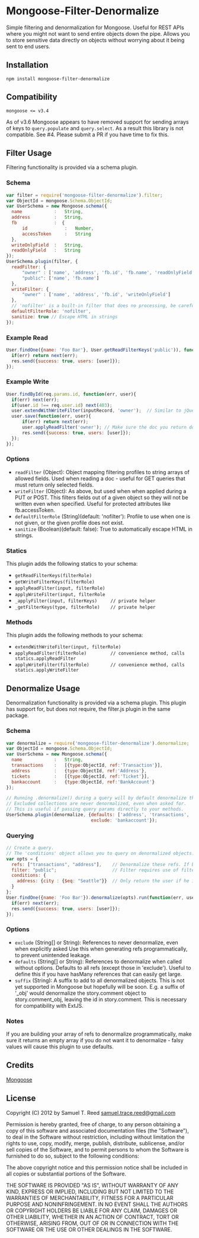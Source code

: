 # Mongoose-Filter-Denormalize

Simple filtering and denormalization for Mongoose. Useful for REST APIs where you might not want to
send entire objects down the pipe. Allows you to store sensitive data directly on objects without worrying
about it being sent to end users.

## Installation

```
npm install mongoose-filter-denormalize
```

## Compatibility

`mongoose <= v3.4`

As of v3.6 Mongoose appears to have removed support for sending arrays of keys to `query.populate`
and `query.select`. As a result this library is not compatible. See #4. Please submit a PR if you have
time to fix this.

## Filter Usage

Filtering functionality is provided via a schema plugin.

### Schema

```javascript
var filter = require('mongoose-filter-denormalize').filter;
var ObjectId = mongoose.Schema.ObjectId;
var UserSchema = new Mongoose.schema({
  name            :   String,
  address         :   String,
  fb              :  {
      id              :   Number,
      accessToken     :   String
  },
  writeOnlyField  :   String,
  readOnlyField   :   String
});
UserSchema.plugin(filter, {
  readFilter: {
      "owner" : ['name', 'address', 'fb.id', 'fb.name', 'readOnlyField'],
      "public": ['name', 'fb.name']
  },
  writeFilter: {
      "owner" : ['name', 'address', 'fb.id', 'writeOnlyField']
  },
  // 'nofilter' is a built-in filter that does no processing, be careful with this
  defaultFilterRole: 'nofilter',
  sanitize: true // Escape HTML in strings
});
```

### Example Read

```javascript
User.findOne({name: 'Foo Bar'}, User.getReadFilterKeys('public')), function(err, user){
  if(err) return next(err);
  res.send({success: true, users: [user]});
});
```

### Example Write

```javascript
User.findById(req.params.id, function(err, user){
  if(err) next(err);
  if(user.id !== req.user.id) next(403);
  user.extendWithWriteFilter(inputRecord, 'owner');  // Similar to jQuery.extend()
  user.save(function(err, user){
      if(err) return next(err);
      user.applyReadFilter('owner'); // Make sure the doc you return does not contain forbidden fields
      res.send({success: true, users: [user]});
  });
});
```

### Options

- `readFilter` (Object):          Object mapping filtering profiles to string arrays of allowed fields.  Used when reading
                                 a doc - useful for GET queries that must return only selected fields.
- `writeFilter` (Object):         As above, but used when when applied during a PUT or POST.  This filters fields out of a given
                                 object so they will not be written even when specified.
                                 Useful for protected attributes like fb.accessToken.
- `defaultFilterRole` (String)(default: 'nofilter'):   Profile to use when one is not given, or the given profile does not exist.
- `sanitize` (Boolean)(default: false):           True to automatically escape HTML in strings.

### Statics

This plugin adds the following statics to your schema:

- `getReadFilterKeys(filterRole)`
- `getWriteFilterKeys(filterRole)`
- `applyReadFilter(input, filterRole)`
- `applyWriteFilter(input, filterRole`
- `_applyFilter(input, filterKeys)     // private helper`
- `_getFilterKeys(type, filterRole)    // private helper`

### Methods

This plugin adds the following methods to your schema:

- `extendWithWriteFilter(input, filterRole)`
- `applyReadFilter(filterRole)         // convenience method, calls statics.applyReadFilter`
- `applyWriteFilter(filterRole)        // convenience method, calls statics.applyWriteFilter`

## Denormalize Usage

Denormalization functionality is provided via a schema plugin.
This plugin has support for, but does not require, the filter.js plugin in the same package.

### Schema

```javascript
var denormalize = require('mongoose-filter-denormalize').denormalize;
var ObjectId = mongoose.Schema.ObjectId;
var UserSchema = new Mongoose.schema({
  name            :   String,
  transactions    :   [{type:ObjectId, ref:'Transaction'}],
  address         :   {type:ObjectId, ref:'Address'},
  tickets         :   [{type:ObjectId, ref:'Ticket'}],
  bankaccount     :   {type:ObjectId, ref:'BankAccount'}
});

// Running .denormalize() during a query will by default denormalize the selected defaults.
// Excluded collections are never denormalized, even when asked for.
// This is useful if passing query params directly to your methods.
UserSchema.plugin(denormalize, {defaults: ['address', 'transactions', 'tickets'],
                                exclude: 'bankaccount'});
```

### Querying

```javascript
// Create a query.
// The 'conditions' object allows you to query on denormalized objects!
var opts = {
  refs: ["transactions", "address"],    // Denormalize these refs. If blank, will use defaults
  filter: "public";                     // Filter requires use of filter.js and profiles
  conditions: {
    address: {city : {$eq: "Seattle"}}  // Only return the user if he is in Seattle
  }
};
User.findOne({name: 'Foo Bar'}).denormalize(opts).run(function(err, user){
  if(err) next(err);
  res.send({success: true, users: [user]});
});
```

### Options

* `exclude`  (String[] or String):  References to never denormalize, even when explicitly asked
                                   Use this when generating refs programmatically, to prevent unintended leakage.
* `defaults` (String[] or String):  References to denormalize when called without options.
                                   Defaults to all refs (except those in 'exclude').  Useful to define
                                   this if you have hasMany references that can easily get large.
* `suffix`   (String):              A suffix to add to all denormalized objects. This is not yet supported in Mongoose
                                   but hopefully will be soon. E.g. a suffix of '_obj' would denormalize the story.comment
                                   object to story.comment_obj, leaving the id in story.comment. This is necessary
                                   for compatibility with ExtJS.

### Notes

If you are building your array of refs to denormalize programmatically, make sure it returns
an empty array if you do not want it to denormalize - falsy values will cause this plugin
to use defaults.

## Credits

[Mongoose](https://github.com/LearnBoost/mongoose)


## License

Copyright (C) 2012 by Samuel T. Reed <samuel.trace.reed@gmail.com>

Permission is hereby granted, free of charge, to any person obtaining a copy
of this software and associated documentation files (the "Software"), to deal
in the Software without restriction, including without limitation the rights
to use, copy, modify, merge, publish, distribute, sublicense, and/or sell
copies of the Software, and to permit persons to whom the Software is
furnished to do so, subject to the following conditions:

The above copyright notice and this permission notice shall be included in
all copies or substantial portions of the Software.

THE SOFTWARE IS PROVIDED "AS IS", WITHOUT WARRANTY OF ANY KIND, EXPRESS OR
IMPLIED, INCLUDING BUT NOT LIMITED TO THE WARRANTIES OF MERCHANTABILITY,
FITNESS FOR A PARTICULAR PURPOSE AND NONINFRINGEMENT. IN NO EVENT SHALL THE
AUTHORS OR COPYRIGHT HOLDERS BE LIABLE FOR ANY CLAIM, DAMAGES OR OTHER
LIABILITY, WHETHER IN AN ACTION OF CONTRACT, TORT OR OTHERWISE, ARISING FROM,
OUT OF OR IN CONNECTION WITH THE SOFTWARE OR THE USE OR OTHER DEALINGS IN
THE SOFTWARE.

